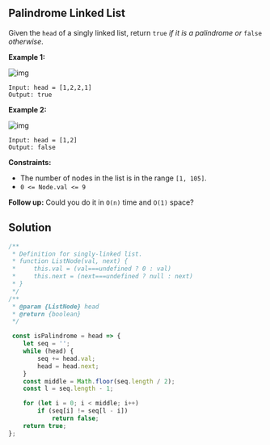 ## Palindrome Linked List
Given the `head` of a singly linked list, return `true` *if it is a* *palindrome* *or* `false` *otherwise*.



 

**Example 1:**

![img](https://assets.leetcode.com/uploads/2021/03/03/pal1linked-list.jpg)

```
Input: head = [1,2,2,1]
Output: true
```

**Example 2:**

![img](https://assets.leetcode.com/uploads/2021/03/03/pal2linked-list.jpg)

```
Input: head = [1,2]
Output: false
```

 

**Constraints:**

- The number of nodes in the list is in the range `[1, 105]`.
- `0 <= Node.val <= 9`

 

**Follow up:** Could you do it in `O(n)` time and `O(1)` space?



## Solution

```js
/**
 * Definition for singly-linked list.
 * function ListNode(val, next) {
 *     this.val = (val===undefined ? 0 : val)
 *     this.next = (next===undefined ? null : next)
 * }
 */
/**
 * @param {ListNode} head
 * @return {boolean}
 */

 const isPalindrome = head => {
    let seq = '';
    while (head) {
        seq += head.val;
        head = head.next;
    }
    const middle = Math.floor(seq.length / 2);
    const l = seq.length - 1;

    for (let i = 0; i < middle; i++)
        if (seq[i] != seq[l - i])
            return false;
    return true;
};
```